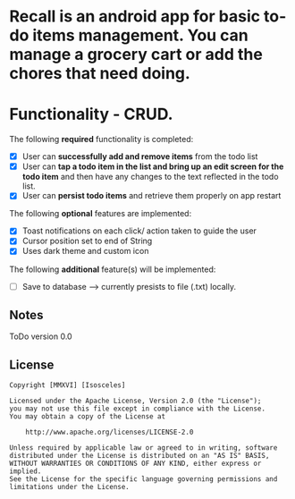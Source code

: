 # Recall is an android app for basic to-do items management. You can manage a grocery cart or add the chores that need doing. 

# Functionality - CRUD.



The following **required** functionality is completed:

* [x] User can **successfully add and remove items** from the todo list
* [x] User can **tap a todo item in the list and bring up an edit screen for the todo item** and then have any changes to the text reflected in the todo list.
* [x] User can **persist todo items** and retrieve them properly on app restart

The following **optional** features are implemented:

* [x] Toast notifications on each click/ action taken to guide the user
* [x] Cursor position set to end of String
* [x] Uses dark theme and custom icon

The following **additional** feature(s) will be implemented:

* [ ] Save to database --> currently presists to file (.txt) locally.



## Notes

ToDo version 0.0


## License

    Copyright [MMXVI] [Isosceles]

    Licensed under the Apache License, Version 2.0 (the "License");
    you may not use this file except in compliance with the License.
    You may obtain a copy of the License at

        http://www.apache.org/licenses/LICENSE-2.0

    Unless required by applicable law or agreed to in writing, software
    distributed under the License is distributed on an "AS IS" BASIS,
    WITHOUT WARRANTIES OR CONDITIONS OF ANY KIND, either express or implied.
    See the License for the specific language governing permissions and
    limitations under the License.
